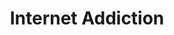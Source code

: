 ---
image_path: /images/internet addiction.jpg
title: Internet Addiction
weight: 0
offset:
    x: 4rem
    y: 2rem
---